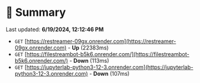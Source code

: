 # 📖 Summary
Last updated: **6/19/2024, 12:12:46 PM**

- `GET` [https://restreamer-09gx.onrender.com](https://restreamer-09gx.onrender.com) - **Up** (22383ms)
- `GET` [https://filestreambot-b5k6.onrender.com/](https://filestreambot-b5k6.onrender.com/) - **Down** (113ms)
- `GET` [https://jupyterlab-python3-12-3.onrender.com](https://jupyterlab-python3-12-3.onrender.com) - **Down** (107ms)
